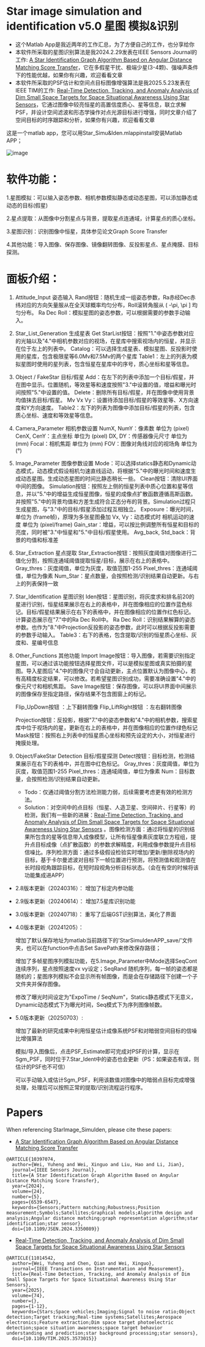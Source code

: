 # Star image simulation and identification v5.0 星图 模拟&识别 
	
*	这个Matlab App是我近两年的工作汇总，为了方便自己的工作，也分享给你
*	本软件所采取的星图识别算法是我2024.2.29发表在IEEE Sensors Journal的工作: [A Star Identification Graph Algorithm Based on Angular Distance Matching Score Transfer](https://doi.org/10.1109/JSEN.2024.3350089)，它在多假星干扰、极端少星(3-4颗)、强噪声条件下的性能优越，如果你有兴趣，欢迎看看文章
*	本软件所采取的PSF估计和空间点目标图像增强算法是我2025.5.23发表在IEEE TIM的工作: [Real-Time Detection, Tracking, and Anomaly Analysis of Dim Small Space Targets for Space Situational Awareness Using Star Sensors](https://ieeexplore.ieee.org/document/11014542)，它通过图像中较亮恒星的高置信度质心、星等信息，联立求解PSF，并设计空间滤波和形态学操作对点光源目标进行增强，同时文章介绍了空间目标的时序跟踪和分析，如果你有兴趣，欢迎看看文章


 这是一个matlab app，您可以用Star_Simu&Iden.mlappinstall安装Matlab APP；
	

![image](https://github.com/user-attachments/assets/d74be242-e239-4269-b0cb-585f75650fbe)


# 软件功能：

1.星图模拟：可以输入姿态参数、相机参数模拟静态或动态星图，可以添加静态或动态的目标(假星)

2.星点提取：从图像中分割星点与背景，提取星点连通域，计算星点的质心坐标。

3.星图识别：识别图像中恒星，具体参见论文Graph Score Transfer

4.其他功能：导入图像、保存图像、镜像翻转图像、反投影星点、星点掩膜、目标探测。

# 面板介绍：

1. Attitude_Input 姿态输入
	Rand按钮：随机生成一组姿态参数，Ra赤经Dec赤纬对应的方向矢量服从在全天球概率均匀分布，Roll滚转角服从 ( -\pi, \pi ] 均匀分布。
	Ra Dec Roll：模拟星图的姿态参数，可以根据需要的参数手动输入。

2. Star_List_Generation 生成星表
	Get StarList按钮：按照"1."中姿态参数对应的光轴以及"4."中相机参数对应的视场，在星库中搜索视场内的恒星，并显示在位于左上的列表中。
	Catalog：可以选择生成星表、模拟星图、反投影时使用的星库，包含极限星等6.0Mv和7.5Mv的两个星库
	Table1：左上的列表为模拟星图时使用的星列表，包含恒星在星库中的序号，质心坐标和星等信息。

3. Object / FakeStar 目标/假星
	Add：在左下的列表中添加一个目标/假星，并在图中显示。位置随机，等效星等和速度按照"3."中设置的值，增益和曝光时间按照"5."中设置的值。
	Delete：删除所有目标/假星，并在图像中使用背景均值抹去目标/假星。
	Mv Vx Vy：设置待添加目标/假星的等效星等、X方向速度和Y方向速度。
	Table2：左下的列表为图像中添加目标/假星的列表，包含质心坐标、速度和等效星等信息。

4. Camera_Parameter 相机参数设置
	NumX, NumY：像素数 单位为 (pixel)
	CenX, CenY：主点坐标 单位为 (pixel)
	DX, DY：传感器像元尺寸 单位为 (mm)
	Focal：相机焦距 单位为 (mm)
	FOV：图像对角线对应的视场角 单位为 (°)

5. Image_Parameter 图像参数设置
	Mode：可以选择statics静态和Dynamic动态模式，动态模式假设相机匀速直线运动，将根据"5."中的曝光时间和速度生成动态星图。生成动态星图的时间比静态稍长一些。
	Clean按钮：清除UI界面中间的图像。
	Simulation按钮：按照左上侧的恒星列表中质心位置和星等信息，并以"5."中的增益生成恒星图像，恒星的成像点扩散函数遵循高斯函数。并按照"5."中的背景均值和方差生成符合正态分布的背景。Simulation过程只生成星图，与"3."中的目标/假星添加过程互相独立。
	Exposure：曝光时间，单位为 (frame帧)，原理为多张星图叠加
	Vx, Vy：动态模式时 相机运动的速度 单位为 (pixel/frame)
	Gain_star：增益，可以按比例调整所有恒星和目标的亮度，同时被"3."中恒星和"5."中目标/假星使用。
	Avg_back, Std_back：背景的均值和标准差

6. Star_Extraction 星点提取
	Star_Extraction按钮：按照灰度阈值对图像进行二值化分割，按照连通域阈值提取恒星/目标，展示在右上的表格中。
	Gray_thres：灰度阈值，单位为灰度，取值范围1-255
	Pixel_thres：连通域阈值，单位为像素
	Num_Star：星点数量，会按照检测/识别结果自动更新。与右上的列表保持一致

7. Star_Identification 星图识别
	Iden按钮：星图识别，将灰度求和排名前20的星进行识别，恒星结果展示在右上的表格中，并在图像相应的位置作蓝色标记。目标/假星结果展示在右下的表格中，并在图像相应的位置作红色标记。计算姿态展示在"7."中的Ra Dec Roll中。
	Ra Dec Roll：识别结果解算的姿态参数。也作为"8."中Projection反投影的姿态参数，此时可以根据反投影需要的参数手动输入。
	Table3：右下的表格，包含提取/识别的恒星质心坐标、灰度和、星编号信息
	
8. Other_Functions 其他功能
	Import Image按钮：导入图像，若需要识别指定星图，可以通过该功能按钮选择星图文件，可以是模拟星图或真实拍摄的星图。导入星图后"4."中的图像尺寸会自动更新，主点位置默认为图像中心，若有高精度标定结果，可以修改。若希望星图识别成功，需要准确设置"4."中的像元尺寸和相机焦距。
	Save Image按钮：保存图像，可以将UI界面中间展示的图像保存至指定路径，保存结果不包含图窗上的标记。
	
	Flip_UpDown按钮 ：上下翻转图像
	Flip_LiftRight按钮 ：左右翻转图像

	Projection按钮：反投影，根据"7."中的姿态参数和"4."中的相机参数，搜索星库中位于视场内的星，更新在右上的表格中，并在图像相应的位置作绿色标记
	Mask按钮：按照右上列表中的恒星质心坐标和预先设定的大小，对恒星进行掩膜处理。

9. Object/FakeStar Detection 目标/假星探测
	Detect按钮：目标检测，检测结果展示在右下的表格中，并在图中红色标记。
	Gray_thres：灰度阈值，单位为灰度，取值范围1-255
	Pixel_thres：连通域阈值，单位为像素
	Num：目标数量，会按照检测/识别结果自动更新。

	* Todo：仅通过阈值分割方法检测能力弱，后续需要考虑更有效的检测方法。
	* Solution：对空间中的点目标（恒星、人造卫星、空间碎片、行星等）的检测，我们有一些新的进展：[Real-Time Detection, Tracking, and Anomaly Analysis of Dim Small Space Targets for Space Situational Awareness Using Star Sensors](https://ieeexplore.ieee.org/document/11014542) 。图像检测方面：通过将恒星的识别结果所包含的星等信息带入成像模型，让所有恒星像素灰度联立方程组，提升点目标成像（点扩散函数）的参数求解精度，利用成像参数提升点目标信噪比。序列检测方面：通过多级假设检验实时增加/更新/删除视场内的目标，基于卡尔曼滤波对目标下一帧位置进行预测，将预测值和观测值在长时段视角跟踪目标，在短时段视角分析目标状态。（会在有空的时候将该功能集成进APP）

* 2.8版本更新（20240316）：
	增加了标定内参功能
 
* 2.9版本更新（20240614）：
	增加7.5星库识别功能

* 3.0版本更新（20240718）：
	重写了后端GST识别算法，美化了界面

* 4.0版本更新（20241205）：
  
	增加了默认保存地址为matlab当前路径下的'StarSimuIdenAPP_save/'文件夹，也可以在function中点击Set SavePath来修改保存路径；

	增加了多帧星图序列模拟功能，在5.Image_Parameter中Mode选择SeqCont连续序列，星点按照速度vx vy设定；SeqRand 随机序列，每一帧的姿态都是随机的；星图序列模拟不会显示所有帧图像，而是会在存储路径下创建一个子文件夹并保存图像。

	修改了曝光时间设定为"ExpoTime / SeqNum"，Statics静态模式下无意义，Dynamic动态模式下为曝光时间，Seq模式下为序列图像帧数。

* 5.0版本更新（20250703）:
  
	增加了最新的研究成果中利用恒星估计成像系统PSF和对暗弱空间目标的信噪比增强算法

	模拟/导入图像后，点击PSF_Estimate即可完成对PSF的计算，显示在Sgm_PSF，同时位于7.Star_Ident中的姿态也会更新（PS：如果姿态有误，则估计的PSF也不可信）

	可以手动输入或估计Sgm_PSF，利用该数值对图像中的暗弱点目标完成增强处理，处理后可以按照正常的提取/识别流程运行程序。

# Papers

When referencing StarImage_SimuIden, please cite these papers:

* [A Star Identification Graph Algorithm Based on Angular Distance Matching Score Transfer](https://ieeexplore.ieee.org/abstract/document/10397074)
```
@ARTICLE{10397074,
  author={Wei, Yuheng and Wei, Xinguo and Liu, Hao and Li, Jian},
  journal={IEEE Sensors Journal}, 
  title={A Star Identification Graph Algorithm Based on Angular Distance Matching Score Transfer}, 
  year={2024},
  volume={24},
  number={5},
  pages={6539-6547},
  keywords={Sensors;Pattern matching;Robustness;Position measurement;Symbols;Satellites;Graphical models;Algorithm design and analysis;Angular distance matching;graph representation algorithm;star identification;star sensor},
  doi={10.1109/JSEN.2024.3350089}}
```
* [Real-Time Detection, Tracking, and Anomaly Analysis of Dim Small Space Targets for Space Situational Awareness Using Star Sensors](https://ieeexplore.ieee.org/document/11014542)
```
@ARTICLE{11014542,
  author={Wei, Yuheng and Chen, Qian and Wei, Xinguo},
  journal={IEEE Transactions on Instrumentation and Measurement}, 
  title={Real-Time Detection, Tracking, and Anomaly Analysis of Dim Small Space Targets for Space Situational Awareness Using Star Sensors}, 
  year={2025},
  volume={74},
  number={},
  pages={1-12},
  keywords={Stars;Space vehicles;Imaging;Signal to noise ratio;Object detection;Target tracking;Real-time systems;Satellites;Aerospace electronics;Feature extraction;Dim space target photoelectric detection;space situation awareness;space target behavior understanding and prediction;star background processing;star sensors},
  doi={10.1109/TIM.2025.3573015}}
```
